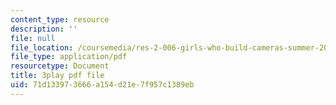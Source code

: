 ```yaml
---
content_type: resource
description: ''
file: null
file_location: /coursemedia/res-2-006-girls-who-build-cameras-summer-2016/71d133973666a154d21e7f957c1389eb_ow2TNmzadXc.pdf
file_type: application/pdf
resourcetype: Document
title: 3play pdf file
uid: 71d13397-3666-a154-d21e-7f957c1389eb
---
```


